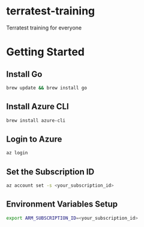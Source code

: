 # terratest-training
Terratest training for everyone

# Getting Started
## Install Go
```bash
brew update && brew install go
```
## Install Azure CLI
```bash
brew install azure-cli
```
## Login to Azure
```bash
az login
```
## Set the Subscription ID
```bash
az account set -s <your_subscription_id>
```
## Environment Variables Setup
```bash
export ARM_SUBSCRIPTION_ID=<your_subscription_id>
```